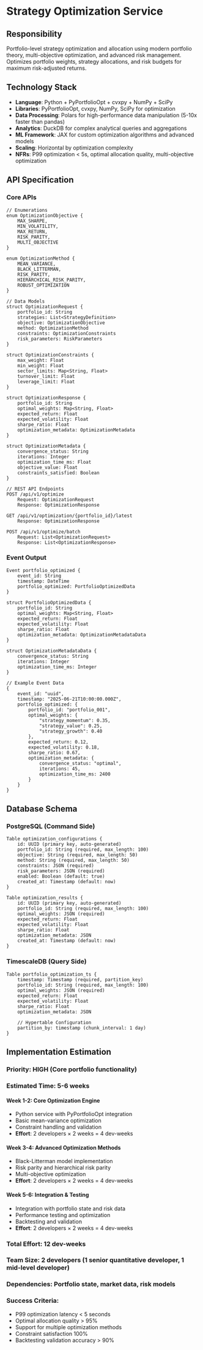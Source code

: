 # Strategy Optimization Service

## Responsibility
Portfolio-level strategy optimization and allocation using modern portfolio theory, multi-objective optimization, and advanced risk management. Optimizes portfolio weights, strategy allocations, and risk budgets for maximum risk-adjusted returns.

## Technology Stack
- **Language**: Python + PyPortfolioOpt + cvxpy + NumPy + SciPy
- **Libraries**: PyPortfolioOpt, cvxpy, NumPy, SciPy for optimization
- **Data Processing**: Polars for high-performance data manipulation (5-10x faster than pandas)
- **Analytics**: DuckDB for complex analytical queries and aggregations
- **ML Framework**: JAX for custom optimization algorithms and advanced models
- **Scaling**: Horizontal by optimization complexity
- **NFRs**: P99 optimization < 5s, optimal allocation quality, multi-objective optimization

## API Specification

### Core APIs
```pseudo
// Enumerations
enum OptimizationObjective {
    MAX_SHARPE,
    MIN_VOLATILITY,
    MAX_RETURN,
    RISK_PARITY,
    MULTI_OBJECTIVE
}

enum OptimizationMethod {
    MEAN_VARIANCE,
    BLACK_LITTERMAN,
    RISK_PARITY,
    HIERARCHICAL_RISK_PARITY,
    ROBUST_OPTIMIZATION
}

// Data Models
struct OptimizationRequest {
    portfolio_id: String
    strategies: List<StrategyDefinition>
    objective: OptimizationObjective
    method: OptimizationMethod
    constraints: OptimizationConstraints
    risk_parameters: RiskParameters
}

struct OptimizationConstraints {
    max_weight: Float
    min_weight: Float
    sector_limits: Map<String, Float>
    turnover_limit: Float
    leverage_limit: Float
}

struct OptimizationResponse {
    portfolio_id: String
    optimal_weights: Map<String, Float>
    expected_return: Float
    expected_volatility: Float
    sharpe_ratio: Float
    optimization_metadata: OptimizationMetadata
}

struct OptimizationMetadata {
    convergence_status: String
    iterations: Integer
    optimization_time_ms: Float
    objective_value: Float
    constraints_satisfied: Boolean
}

// REST API Endpoints
POST /api/v1/optimize
    Request: OptimizationRequest
    Response: OptimizationResponse

GET /api/v1/optimization/{portfolio_id}/latest
    Response: OptimizationResponse

POST /api/v1/optimize/batch
    Request: List<OptimizationRequest>
    Response: List<OptimizationResponse>
```

### Event Output
```pseudo
Event portfolio_optimized {
    event_id: String
    timestamp: DateTime
    portfolio_optimized: PortfolioOptimizedData
}

struct PortfolioOptimizedData {
    portfolio_id: String
    optimal_weights: Map<String, Float>
    expected_return: Float
    expected_volatility: Float
    sharpe_ratio: Float
    optimization_metadata: OptimizationMetadataData
}

struct OptimizationMetadataData {
    convergence_status: String
    iterations: Integer
    optimization_time_ms: Integer
}

// Example Event Data
{
    event_id: "uuid",
    timestamp: "2025-06-21T10:00:00.000Z",
    portfolio_optimized: {
        portfolio_id: "portfolio_001",
        optimal_weights: {
            "strategy_momentum": 0.35,
            "strategy_value": 0.25,
            "strategy_growth": 0.40
        },
        expected_return: 0.12,
        expected_volatility: 0.18,
        sharpe_ratio: 0.67,
        optimization_metadata: {
            convergence_status: "optimal",
            iterations: 45,
            optimization_time_ms: 2400
        }
    }
}
```

## Database Schema

### PostgreSQL (Command Side)
```pseudo
Table optimization_configurations {
    id: UUID (primary key, auto-generated)
    portfolio_id: String (required, max_length: 100)
    objective: String (required, max_length: 50)
    method: String (required, max_length: 50)
    constraints: JSON (required)
    risk_parameters: JSON (required)
    enabled: Boolean (default: true)
    created_at: Timestamp (default: now)
}

Table optimization_results {
    id: UUID (primary key, auto-generated)
    portfolio_id: String (required, max_length: 100)
    optimal_weights: JSON (required)
    expected_return: Float
    expected_volatility: Float
    sharpe_ratio: Float
    optimization_metadata: JSON
    created_at: Timestamp (default: now)
}
```

### TimescaleDB (Query Side)
```pseudo
Table portfolio_optimization_ts {
    timestamp: Timestamp (required, partition_key)
    portfolio_id: String (required, max_length: 100)
    optimal_weights: JSON (required)
    expected_return: Float
    expected_volatility: Float
    sharpe_ratio: Float
    optimization_metadata: JSON

    // Hypertable Configuration
    partition_by: timestamp (chunk_interval: 1 day)
}
```

## Implementation Estimation

### Priority: **HIGH** (Core portfolio functionality)
### Estimated Time: **5-6 weeks**

#### Week 1-2: Core Optimization Engine
- Python service with PyPortfolioOpt integration
- Basic mean-variance optimization
- Constraint handling and validation
- **Effort**: 2 developers × 2 weeks = 4 dev-weeks

#### Week 3-4: Advanced Optimization Methods
- Black-Litterman model implementation
- Risk parity and hierarchical risk parity
- Multi-objective optimization
- **Effort**: 2 developers × 2 weeks = 4 dev-weeks

#### Week 5-6: Integration & Testing
- Integration with portfolio state and risk data
- Performance testing and optimization
- Backtesting and validation
- **Effort**: 2 developers × 2 weeks = 4 dev-weeks

### Total Effort: **12 dev-weeks**
### Team Size: **2 developers** (1 senior quantitative developer, 1 mid-level developer)
### Dependencies: Portfolio state, market data, risk models

### Success Criteria:
- P99 optimization latency < 5 seconds
- Optimal allocation quality > 95%
- Support for multiple optimization methods
- Constraint satisfaction 100%
- Backtesting validation accuracy > 90%
